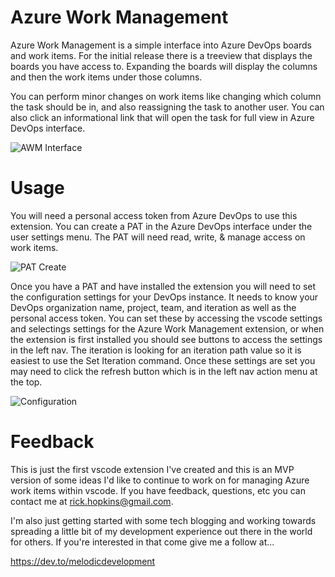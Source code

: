 # Azure Work Management

Azure Work Management is a simple interface into Azure DevOps boards and work items. For the initial release there is a treeview that displays the boards you have access to. Expanding the boards will display the columns and then the work items under those columns.

You can perform minor changes on work items like changing which column the task should be in, and also reassigning the task to another user. You can also click an informational link that will open the task for full view in Azure DevOps interface.

![AWM Interface](https://i.postimg.cc/ncDHqpPb/screenshot-2.png)

# Usage

You will need a personal access token from Azure DevOps to use this extension. You can create a PAT in the Azure DevOps interface under the user settings menu. The PAT will need read, write, & manage access on work items.

![PAT Create](https://i.postimg.cc/qq94W5g5/screenshot-3.png)

Once you have a PAT and have installed the extension you will need to set the configuration settings for your DevOps instance. It needs to know your DevOps organization name, project, team, and iteration as well as the personal access token. You can set these by accessing the vscode settings and selectings settings for the Azure Work Management extension, or when the extension is first installed you should see buttons to access the settings in the left nav. The iteration is looking for an iteration path value so it is easiest to use the Set Iteration command. Once these settings are set you may need to click the refresh button which is in the left nav action menu at the top.

![Configuration](https://i.postimg.cc/Hk1T2RqJ/screenshot-5.png)

# Feedback

This is just the first vscode extension I've created and this is an MVP version of some ideas I'd like to continue to work on for managing Azure work items within vscode. If you have feedback, questions, etc you can contact me at <rick.hopkins@gmail.com>.

I'm also just getting started with some tech blogging and working towards spreading a little bit of my development experience out there in the world for others. If you're interested in that come give me a follow at...

<https://dev.to/melodicdevelopment>
